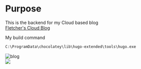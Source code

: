 # Purpose

This is the backend for my Cloud based blog  
[Fletcher's Cloud Blog](https://cloud.fskelly.com)

My build command

```bash
C:\ProgramData\chocolatey\lib\hugo-extended\tools\hugo.exe
```
![blog](https://img.shields.io/website-up-down-green-red/https/cloud.fskelly.com.svg)  
![](https://img.shields.io/maintenance/yes/2021?style=plastic)
